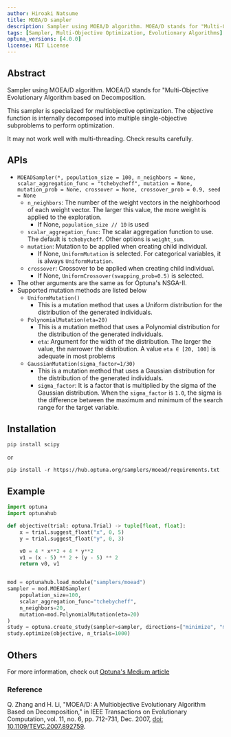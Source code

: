 ```yaml
---
author: Hiroaki Natsume
title: MOEA/D sampler
description: Sampler using MOEA/D algorithm. MOEA/D stands for "Multi-Objective Evolutionary Algorithm based on Decomposition.
tags: [Sampler, Multi-Objective Optimization, Evolutionary Algorithms]
optuna_versions: [4.0.0]
license: MIT License
---
```


## Abstract

Sampler using MOEA/D algorithm. MOEA/D stands for "Multi-Objective Evolutionary Algorithm based on Decomposition.

This sampler is specialized for multiobjective optimization. The objective function is internally decomposed into multiple single-objective subproblems to perform optimization.

It may not work well with multi-threading. Check results carefully.

## APIs

- `MOEADSampler(*, population_size = 100, n_neighbors = None, scalar_aggregation_func = "tchebycheff", mutation = None, mutation_prob = None, crossover = None, crossover_prob = 0.9, seed = None`
  - `n_neighbors`: The number of the weight vectors in the neighborhood of each weight vector. The larger this value, the more weight is applied to the exploration.
    - If None, `population_size // 10` is used
  - `scalar_aggregation_func`: The scalar aggregation function to use. The default is `tchebycheff`. Other options is `weight_sum`.
  - `mutation`: Mutation to be applied when creating child individual.
    - If None, `UniformMutation` is selected. For categorical variables, it is always `UniformMutation`.
  - `crossover`: Crossover to be applied when creating child individual.
    - If None, `UniformCrossover(swapping_prob=0.5)` is selected.
- The other arguments are the same as for Optuna's NSGA-II.
- Supported mutation methods are listed below
  - `UniformMutation()`
    - This is a mutation method that uses a Uniform distribution for the distribution of the generated individuals.
  - `PolynomialMutation(eta=20)`
    - This is a mutation method that uses a Polynomial distribution for the distribution of the generated individuals.
    - `eta`: Argument for the width of the distribution. The larger the value, the narrower the distribution. A value `eta ∈ [20, 100]` is adequate in most problems
  - `GaussianMutation(sigma_factor=1/30)`
    - This is a mutation method that uses a Gaussian distribution for the distribution of the generated individuals.
    - `sigma_factor`: It is a factor that is multiplied by the sigma of the Gaussian distribution. When the `sigma_factor` is `1.0`, the sigma is the difference between the maximum and minimum of the search range for the target variable.

## Installation

```
pip install scipy
```

or

```
pip install -r https://hub.optuna.org/samplers/moead/requirements.txt
```

## Example

```python
import optuna
import optunahub

def objective(trial: optuna.Trial) -> tuple[float, float]:
    x = trial.suggest_float("x", 0, 5)
    y = trial.suggest_float("y", 0, 3)

    v0 = 4 * x**2 + 4 * y**2
    v1 = (x - 5) ** 2 + (y - 5) ** 2
    return v0, v1


mod = optunahub.load_module("samplers/moead")
sampler = mod.MOEADSampler(
    population_size=100,
    scalar_aggregation_func="tchebycheff",
    n_neighbors=20,
    mutation=mod.PolynomialMutation(eta=20)
)
study = optuna.create_study(sampler=sampler, directions=["minimize", "minimize"])
study.optimize(objective, n_trials=1000)
```

## Others

For more information, check out [Optuna's Medium article](https://medium.com/optuna/an-introduction-to-moea-d-and-examples-of-multi-objective-optimization-comparisons-8630565a4e89)

### Reference

Q. Zhang and H. Li,
"MOEA/D: A Multiobjective Evolutionary Algorithm Based on Decomposition," in IEEE Transactions on Evolutionary Computation, vol. 11, no. 6, pp. 712-731, Dec. 2007,
[doi: 10.1109/TEVC.2007.892759](https://doi.org/10.1109/TEVC.2007.892759).
